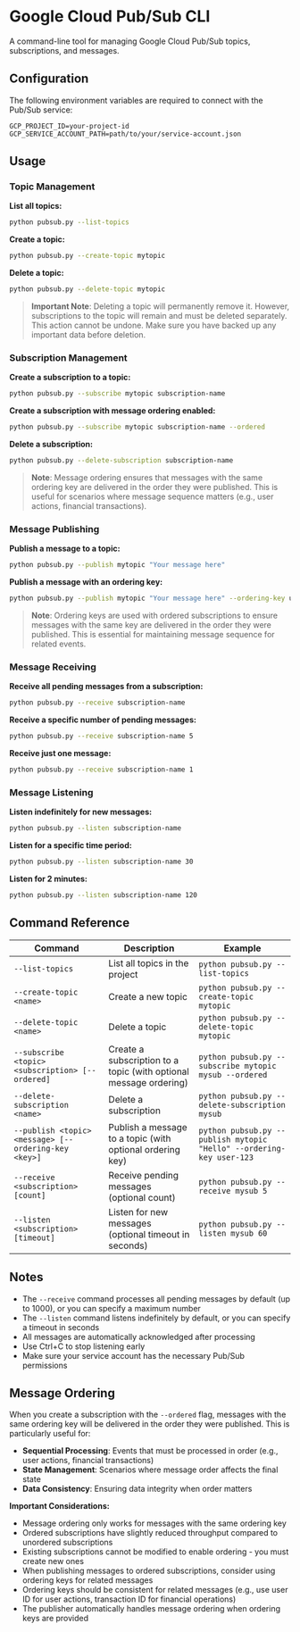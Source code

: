 # Google Cloud Pub/Sub CLI

A command-line tool for managing Google Cloud Pub/Sub topics, subscriptions, and messages.

## Configuration

The following environment variables are required to connect with the Pub/Sub service:

```
GCP_PROJECT_ID=your-project-id
GCP_SERVICE_ACCOUNT_PATH=path/to/your/service-account.json
```

## Usage

### Topic Management

**List all topics:**
```bash
python pubsub.py --list-topics
```

**Create a topic:**
```bash
python pubsub.py --create-topic mytopic
```

**Delete a topic:**
```bash
python pubsub.py --delete-topic mytopic
```

> **Important Note**: Deleting a topic will permanently remove it. However, subscriptions to the topic will remain and must be deleted separately. This action cannot be undone. Make sure you have backed up any important data before deletion.

### Subscription Management

**Create a subscription to a topic:**
```bash
python pubsub.py --subscribe mytopic subscription-name
```

**Create a subscription with message ordering enabled:**
```bash
python pubsub.py --subscribe mytopic subscription-name --ordered
```

**Delete a subscription:**
```bash
python pubsub.py --delete-subscription subscription-name
```

> **Note**: Message ordering ensures that messages with the same ordering key are delivered in the order they were published. This is useful for scenarios where message sequence matters (e.g., user actions, financial transactions).

### Message Publishing

**Publish a message to a topic:**
```bash
python pubsub.py --publish mytopic "Your message here"
```

**Publish a message with an ordering key:**
```bash
python pubsub.py --publish mytopic "Your message here" --ordering-key user-123
```

> **Note**: Ordering keys are used with ordered subscriptions to ensure messages with the same key are delivered in the order they were published. This is essential for maintaining message sequence for related events.

### Message Receiving

**Receive all pending messages from a subscription:**
```bash
python pubsub.py --receive subscription-name
```

**Receive a specific number of pending messages:**
```bash
python pubsub.py --receive subscription-name 5
```

**Receive just one message:**
```bash
python pubsub.py --receive subscription-name 1
```

### Message Listening

**Listen indefinitely for new messages:**
```bash
python pubsub.py --listen subscription-name
```

**Listen for a specific time period:**
```bash
python pubsub.py --listen subscription-name 30
```

**Listen for 2 minutes:**
```bash
python pubsub.py --listen subscription-name 120
```

## Command Reference

| Command | Description | Example |
|---------|-------------|---------|
| `--list-topics` | List all topics in the project | `python pubsub.py --list-topics` |
| `--create-topic <name>` | Create a new topic | `python pubsub.py --create-topic mytopic` |
| `--delete-topic <name>` | Delete a topic | `python pubsub.py --delete-topic mytopic` |
| `--subscribe <topic> <subscription> [--ordered]` | Create a subscription to a topic (with optional message ordering) | `python pubsub.py --subscribe mytopic mysub --ordered` |
| `--delete-subscription <name>` | Delete a subscription | `python pubsub.py --delete-subscription mysub` |
| `--publish <topic> <message> [--ordering-key <key>]` | Publish a message to a topic (with optional ordering key) | `python pubsub.py --publish mytopic "Hello" --ordering-key user-123` |
| `--receive <subscription> [count]` | Receive pending messages (optional count) | `python pubsub.py --receive mysub 5` |
| `--listen <subscription> [timeout]` | Listen for new messages (optional timeout in seconds) | `python pubsub.py --listen mysub 60` |

## Notes

- The `--receive` command processes all pending messages by default (up to 1000), or you can specify a maximum number
- The `--listen` command listens indefinitely by default, or you can specify a timeout in seconds
- All messages are automatically acknowledged after processing
- Use Ctrl+C to stop listening early
- Make sure your service account has the necessary Pub/Sub permissions

## Message Ordering

When you create a subscription with the `--ordered` flag, messages with the same ordering key will be delivered in the order they were published. This is particularly useful for:

- **Sequential Processing**: Events that must be processed in order (e.g., user actions, financial transactions)
- **State Management**: Scenarios where message order affects the final state
- **Data Consistency**: Ensuring data integrity when order matters

**Important Considerations:**
- Message ordering only works for messages with the same ordering key
- Ordered subscriptions have slightly reduced throughput compared to unordered subscriptions
- Existing subscriptions cannot be modified to enable ordering - you must create new ones
- When publishing messages to ordered subscriptions, consider using ordering keys for related messages
- Ordering keys should be consistent for related messages (e.g., use user ID for user actions, transaction ID for financial operations)
- The publisher automatically handles message ordering when ordering keys are provided